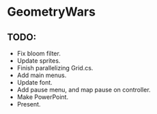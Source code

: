 # GeometryWars

## TODO:
*	Fix bloom filter.
*	Update sprites.
*	Finish parallelizing Grid.cs.
*	Add main menus.
*	Update font.
*	Add pause menu, and map pause on controller.
*	Make PowerPoint.
*	Present.